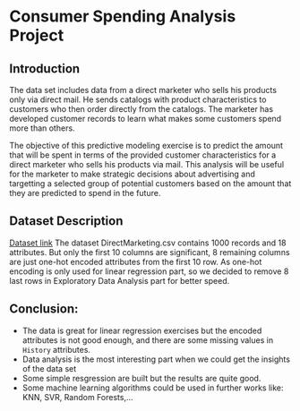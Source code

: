 # Consumer Spending Analysis Project

## Introduction
The data set includes data from a direct marketer who sells his products only via direct mail. He sends catalogs with product characteristics to customers who then order directly from the catalogs. The marketer has developed customer records to learn what makes some customers spend more than others.

The objective of this predictive modeling exercise is to predict the amount that will be spent in terms of the provided customer characteristics for a direct marketer who sells his products via mail. This analysis will be useful for the marketer to make strategic decisions about advertising and targetting a selected group of potential customers based on the amount that they are predicted to spend in the future.

## Dataset Description
[Dataset link](https://github.com/user/repo/blob/branch/other_file.md)
The dataset DirectMarketing.csv contains 1000 records and 18 attributes. But only the first 10 columns are significant, 8 remaining columns are just one-hot encoded attributes from the first 10 row. As one-hot encoding is only used for linear regression part, so we decided to remove 8 last rows in Exploratory Data Analysis part for better speed.

## Conclusion:
- The data is great for linear regression exercises but the encoded attributes is not good enough, and there are some missing values in `History` attributes.
- Data analysis is the most interesting part when we could get the insights of the data set
- Some simple resgression are built but the results are quite good.
- Some machine learning algorithms could be used in further works like: KNN, SVR, Random Forests,...
